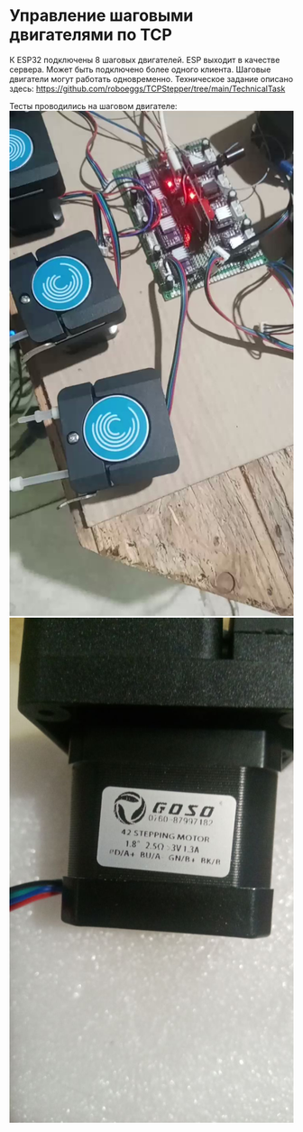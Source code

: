 # Управление шаговыми двигателями по TCP
К ESP32 подключены 8 шаговых двигателей. ESP выходит в качестве сервера. Может быть подключено более одного клиента. Шаговые двигатели могут работать одновременно.
Техническое задание описано здесь: 
https://github.com/roboeggs/TCPStepper/tree/main/TechnicalTask

Тесты проводились на шаговом двигателе:
![alt text](https://github.com/roboeggs/TCPStepper/blob/main/image/stepper.jpg)
![alt text](https://github.com/roboeggs/TCPStepper/blob/main/image/NameStepper.jpg)
